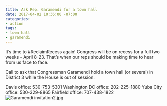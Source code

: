 ```yaml
---
title: Ask Rep. Garamendi for a town hall
date: 2017-04-02 10:36:00 -07:00
categories:
- action
tags:
- town hall
- garamendi
---
```


It’s time to #ReclaimRecess again! Congress will be on recess for a full two weeks - April 8-23. That’s when our reps should be making time to hear from us face to face.

Call to ask that Congressman Garamendi hold a town hall (or several) in District 3 while the House is out of session.

Davis office: 530-753-5301
Washington DC office: 202-225-1880
Yuba City office: 530-329-8865
Fairfield office: 707-438-1822
![Garamendi invitation2.jpg](/uploads/Garamendi%20invitation2.jpg)